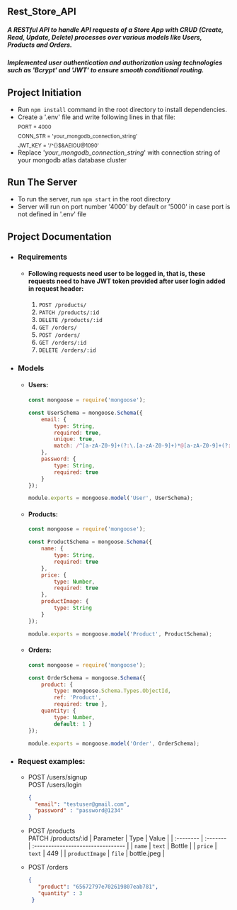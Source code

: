 ## Rest_Store_API
##### ***A RESTful API to handle API requests of a Store App with CRUD (Create, Read, Update, Delete) processes over various models like Users, Products and Orders.***
##### ***Implemented user authentication and authorization using technologies such as 'Bcrypt' and 'JWT' to ensure smooth conditional routing.***

## Project Initiation
- Run ```npm install``` command in the root directory to install dependencies.
- Create a '.env' file and write following lines in that file: <br>
  <sub>PORT = 4000</sub> <br>
  <sub>CONN_STR = 'your_mongodb_connection_string'</sub> <br>
  <sub>JWT_KEY = '/^{}$&AEIOU@1090'</sub>
- Replace '_your_mongodb_connection_string_' with connection string of your mongodb atlas database cluster

## Run The Server
- To run the server, run ```npm start``` in the root directory
- Server will run on port number '4000' by default or '5000' in case port is not defined in '.env' file

## Project Documentation
- ### Requirements
  - #### Following requests need user to be logged in, that is, these requests need to have JWT token provided after user login added in request header: <br>
    1. ```POST /products/```
    2. ```PATCH /products/:id```
    3. ```DELETE /products/:id```
    4. ```GET /orders/```
    5. ```POST /orders/```
    6. ```GET /orders/:id```
    7. ```DELETE /orders/:id```
   
- ### Models
  - #### Users:
    ```javascript
    const mongoose = require('mongoose');

    const UserSchema = mongoose.Schema({
        email: {
            type: String,
            required: true,
            unique: true,
            match: /^[a-zA-Z0-9]+(?:\.[a-zA-Z0-9]+)*@[a-zA-Z0-9]+(?:\.[a-zA-Z0-9]+)*$/
        },
        password: {
            type: String,
            required: true
        }
    });
    
    module.exports = mongoose.model('User', UserSchema);
    ```

  - #### Products:
    ```javascript
    const mongoose = require('mongoose');

    const ProductSchema = mongoose.Schema({
        name: {
            type: String,
            required: true
        },
        price: {
            type: Number,
            required: true
        },
        productImage: {
            type: String
        }
    });
    
    module.exports = mongoose.model('Product', ProductSchema);
    ```

  - #### Orders:
    ```javascript
    const mongoose = require('mongoose');

    const OrderSchema = mongoose.Schema({
        product: { 
            type: mongoose.Schema.Types.ObjectId, 
            ref: 'Product',
            required: true },
        quantity: { 
            type: Number, 
            default: 1 }
    });
    
    module.exports = mongoose.model('Order', OrderSchema);
    ```

- ### Request examples: <br>
  - POST /users/signup <br>
    POST /users/login
       ```json
       {
         "email": "testuser@gmail.com",
         "password" : "password@1234"
       }
       ```
  - POST /products <br>
    PATCH /products/:id
      | Parameter | Type     | Value                       |
      | :-------- | :------- | :-------------------------------- |
      | `name`      | `text` | Bottle |
      | `price`      | `text` | 449 |
      | `productImage`      | `file` | bottle.jpeg |

  - POST /orders
      ```json
      {
         "product": "65672797e702619807eab781",
         "quantity" : 3
       }
       ```
   
